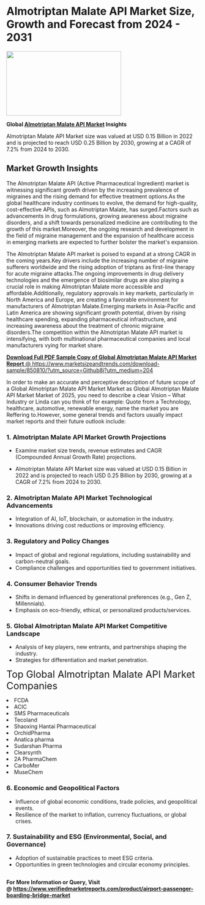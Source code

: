 <H1>Almotriptan Malate API Market Size, Growth and Forecast from 2024 - 2031</H1><img class="aligncenter size-medium wp-image-584254" src="https://thirdeyenews.in/wp-content/uploads/2024/09/Global-Market-Research-300x168.jpeg" alt="" width="300" height="168" /><p><strong>Global&nbsp;<a href="https://www.marketsizeandtrends.com/download-sample/850810/?utm_source=Github8j?utm_medium=204">Almotriptan Malate API Market</a> Insights</strong></p><p>Almotriptan Malate API Market size was valued at USD 0.15 Billion in 2022 and is projected to reach USD 0.25 Billion by 2030, growing at a CAGR of 7.2% from 2024 to 2030.</p><p><h2>Market Growth Insights</h2> <p>The Almotriptan Malate API (Active Pharmaceutical Ingredient) market is witnessing significant growth driven by the increasing prevalence of migraines and the rising demand for effective treatment options.As the global healthcare industry continues to evolve, the demand for high-quality, cost-effective APIs, such as Almotriptan Malate, has surged.Factors such as advancements in drug formulations, growing awareness about migraine disorders, and a shift towards personalized medicine are contributing to the growth of this market.Moreover, the ongoing research and development in the field of migraine management and the expansion of healthcare access in emerging markets are expected to further bolster the market's expansion.</p> <p><a href="#"></a></p> <p>The Almotriptan Malate API market is poised to expand at a strong CAGR in the coming years.Key drivers include the increasing number of migraine sufferers worldwide and the rising adoption of triptans as first-line therapy for acute migraine attacks.The ongoing improvements in drug delivery technologies and the emergence of biosimilar drugs are also playing a crucial role in making Almotriptan Malate more accessible and affordable.Additionally, regulatory approvals in key markets, particularly in North America and Europe, are creating a favorable environment for manufacturers of Almotriptan Malate.Emerging markets in Asia-Pacific and Latin America are showing significant growth potential, driven by rising healthcare spending, expanding pharmaceutical infrastructure, and increasing awareness about the treatment of chronic migraine disorders.The competition within the Almotriptan Malate API market is intensifying, with both multinational pharmaceutical companies and local manufacturers vying for market share.</p> <p><a href="#"></p><p><span class=""><strong>Download Full PDF Sample Copy of Global Almotriptan Malate API Market Report</strong> @ <a href="https://www.marketsizeandtrends.com/download-sample/850810/?utm_source=Github8j?utm_medium=204" target="_blank">https://www.marketsizeandtrends.com/download-sample/850810/?utm_source=Github8j?utm_medium=204</a></span></p><p>In order to make an accurate and perceptive description of future scope of a Global&nbsp;Almotriptan Malate API Market Market as Global&nbsp;Almotriptan Malate API Market Market of 2025, you need to describe a clear Vision &ndash; What Industry or Linda can you think of for example: Quote from a Technology, healthcare, automotive, renewable energy, name the market you are Reffering to.However, some general trends and factors usually impact market reports and their future outlook include:</p><h3>1.&nbsp;<strong>Almotriptan Malate API Market Growth Projections</strong></h3><ul><li>Examine market size trends, revenue estimates and CAGR (Compounded Annual Growth Rate) projections.</li><li><p>Almotriptan Malate API Market size was valued at USD 0.15 Billion in 2022 and is projected to reach USD 0.25 Billion by 2030, growing at a CAGR of 7.2% from 2024 to 2030.</p></li></ul><h3>2.&nbsp;<strong>Almotriptan Malate API Market Technological Advancements</strong></h3><ul><li>Integration of AI, IoT, blockchain, or automation in the industry.</li><li>Innovations driving cost reductions or improving efficiency.</li></ul><h3>3.&nbsp;<strong>Regulatory and Policy Changes</strong></h3><ul><li>Impact of global and regional regulations, including sustainability and carbon-neutral goals.</li><li>Compliance challenges and opportunities tied to government initiatives.</li></ul><h3>4.&nbsp;<strong>Consumer Behavior Trends</strong></h3><ul><li>Shifts in demand influenced by generational preferences (e.g., Gen Z, Millennials).</li><li>Emphasis on eco-friendly, ethical, or personalized products/services.</li></ul><h3>5.&nbsp;<strong>Global Almotriptan Malate API Market Competitive Landscape</strong></h3><ul><li>Analysis of key players, new entrants, and partnerships shaping the industry.</li><li>Strategies for differentiation and market penetration.</li></ul><p data-pm-slice="1 1 []"><span style="color: inherit; font-family: inherit; font-size: 25px;">Top Global Almotriptan Malate API Market Companies</span></p><div class="" data-test-id=""><p><li>FCDA</li><li> ACIC</li><li> SMS Pharmaceuticals</li><li> Tecoland</li><li> Shaoxing Hantai Pharmaceutical</li><li> OrchidPharma</li><li> Anatica pharma</li><li> Sudarshan Pharma</li><li> Clearsynth</li><li> 2A PharmaChem</li><li> CarboMer</li><li> MuseChem</li></p></div><h3>6.&nbsp;<strong>Economic and Geopolitical Factors</strong></h3><ul><li>Influence of global economic conditions, trade policies, and geopolitical events.</li><li>Resilience of the market to inflation, currency fluctuations, or global crises.</li></ul><h3>7.&nbsp;<strong>Sustainability and ESG (Environmental, Social, and Governance)</strong></h3><ul><li>Adoption of sustainable practices to meet ESG criteria.</li><li>Opportunities in green technologies and circular economy principles.</li></ul><h2><strong style="font-size: 14px;">For More Information or Query, Visit @&nbsp;</strong><a style="background-color: #ffffff; font-size: 14px;" href="https://www.marketsizeandtrends.com/report/almotriptan-malate-api-market/" target="_blank">https://www.verifiedmarketreports.com/product/airport-passenger-boarding-bridge-market</a></h2>